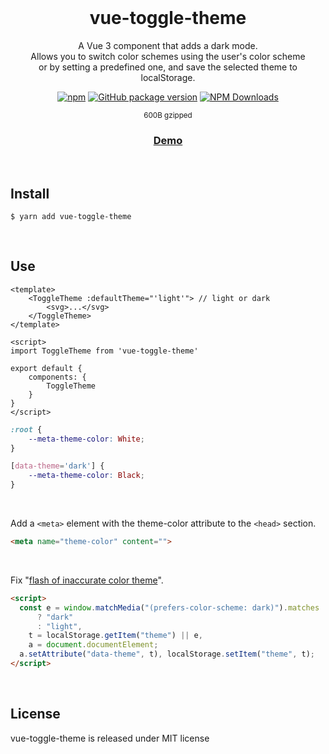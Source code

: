 <div align="center">
<br>
<h1>vue-toggle-theme</h1>
<p>A Vue 3 component that adds a dark mode.<br>Allows you to switch color schemes using the user's color scheme<br>or by setting a predefined one, and save the selected theme to localStorage.</p>

[![npm](https://img.shields.io/npm/v/vue-toggle-theme.svg?colorB=brightgreen)](https://www.npmjs.com/package/vue-toggle-theme)
[![GitHub package version](https://img.shields.io/github/package-json/v/ux-ui-pro/vue-toggle-theme.svg)](https://github.com/ux-ui-pro/vue-toggle-theme)
[![NPM Downloads](https://img.shields.io/npm/dm/vue-toggle-theme.svg?style=flat)](https://www.npmjs.org/package/vue-toggle-theme)

<p><sup>600B gzipped</sup></p>
<h3><a href="https://9ddmm6.csb.app/">Demo</a></h3>
</div>
<br>

## Install
```
$ yarn add vue-toggle-theme
```
<br>

## Use
```vue
<template>
	<ToggleTheme :defaultTheme="'light'"> // light or dark
		<svg>...</svg>
	</ToggleTheme>
</template>

<script>
import ToggleTheme from 'vue-toggle-theme'

export default {
	components: {
		ToggleTheme
	}
}
</script>
```
```css
:root {
    --meta-theme-color: White;
}

[data-theme='dark'] {
    --meta-theme-color: Black;
}
```
<br>

Add a `<meta>` element with the theme-color attribute to the `<head>` section.
```html
<meta name="theme-color" content="">
```
<br>

Fix "[flash of inaccurate color theme](https://css-tricks.com/flash-of-inaccurate-color-theme-fart/)".
```html
<script>
  const e = window.matchMedia("(prefers-color-scheme: dark)").matches
      ? "dark"
      : "light",
    t = localStorage.getItem("theme") || e,
    a = document.documentElement;
  a.setAttribute("data-theme", t), localStorage.setItem("theme", t);
</script>
```
<br>

## License
vue-toggle-theme is released under MIT license